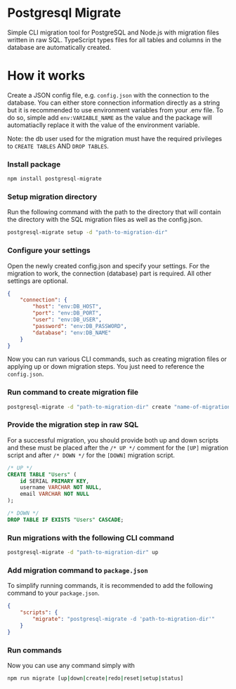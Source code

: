 # Postgresql Migrate

Simple CLI migration tool for PostgreSQL and Node.js with migration files written in raw SQL. TypeScript types files for all tables and columns in the database are automatically created.

# How it works

Create a JSON config file, e.g. `config.json` with the connection to the database. You can either store connection information directly as a string but it is recommended to use environment variables from your .env file. To do so, simple add `env:VARIABLE_NAME` as the value and the package will automatiaclly replace it with the value of the environment variable.

Note: the db user used for the migration must have the required privileges to `CREATE TABLES` AND `DROP TABLES`.

### Install package

```bash
npm install postgresql-migrate
```

### Setup migration directory

Run the following command with the path to the directory that will contain the directory with the SQL migration files as well as the config.json.

```bash
postgresql-migrate setup -d "path-to-migration-dir"
```

### Configure your settings

Open the newly created config.json and specify your settings. For the migration to work, the connection (database) part is required. All other settings are optional.

```json
{
    "connection": {
        "host": "env:DB_HOST",
        "port": "env:DB_PORT",
        "user": "env:DB_USER",
        "password": "env:DB_PASSWORD",
        "database": "env:DB_NAME"
    }
}
```

Now you can run various CLI commands, such as creating migration files or applying up or down migration steps. You just need to reference the `config.json`.

### Run command to create migration file

```bash
postgresql-migrate -d "path-to-migration-dir" create "name-of-migration-file"

```

### Provide the migration step in raw SQL

For a successful migration, you should provide both up and down scripts and these must be placed after the `/* UP */` comment for the `[UP]` migration script and after `/* DOWN */` for the `[DOWN]` migration script.

```sql
/* UP */
CREATE TABLE "Users" (
    id SERIAL PRIMARY KEY,
    username VARCHAR NOT NULL,
    email VARCHAR NOT NULL
);

/* DOWN */
DROP TABLE IF EXISTS "Users" CASCADE;

```

### Run migrations with the following CLI command

```bash
postgresql-migrate -d "path-to-migration-dir" up
```

### Add migration command to `package.json`

To simplify running commands, it is recommended to add the following command to your `package.json`.

```json
{
    "scripts": {
        "migrate": "postgresql-migrate -d 'path-to-migration-dir'"
    }
}
```

### Run commands

Now you can use any command simply with

```bash
npm run migrate [up|down|create|redo|reset|setup|status]
```
